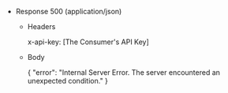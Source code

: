 + Response 500 (application/json)

  + Headers

      x-api-key: [The Consumer's API Key]

  + Body

    {
        "error": "Internal Server Error. The server encountered an unexpected condition."
    }
